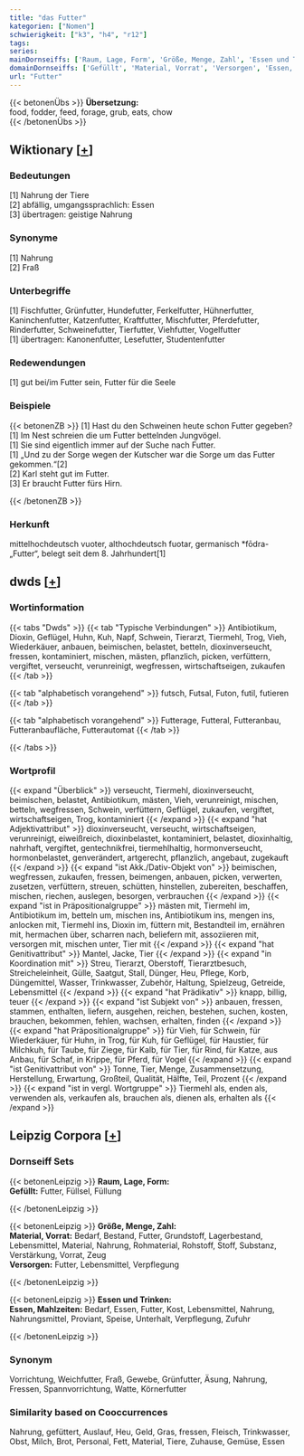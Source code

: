 ```yaml
---
title: "das Futter"
kategorien: ["Nomen"]
schwierigkeit: ["k3", "h4", "r12"]
tags:
series:
mainDornseiffs: ['Raum, Lage, Form', 'Größe, Menge, Zahl', 'Essen und Trinken']
domainDornseiffs: ['Gefüllt', 'Material, Vorrat', 'Versorgen', 'Essen, Mahlzeiten']
url: "Futter"
---
```


{{< betonenÜbs >}}
**Übersetzung:**  
food, fodder, feed, forage, grub, eats, chow  
{{< /betonenÜbs >}}

## Wiktionary [[+](https://de.wiktionary.org/wiki/Futter)]

### Bedeutungen
[1] Nahrung der Tiere  
[2] abfällig, umgangssprachlich: Essen  
[3] übertragen: geistige Nahrung  

### Synonyme
[1] Nahrung  
[2] Fraß  

### Unterbegriffe
[1] Fischfutter, Grünfutter, Hundefutter, Ferkelfutter, Hühnerfutter, Kaninchenfutter, Katzenfutter, Kraftfutter, Mischfutter, Pferdefutter, Rinderfutter, Schweinefutter, Tierfutter, Viehfutter, Vogelfutter  
[1] übertragen: Kanonenfutter, Lesefutter, Studentenfutter  

### Redewendungen
[1] gut bei/im Futter sein, Futter für die Seele  

### Beispiele
{{< betonenZB >}}
[1] Hast du den Schweinen heute schon Futter gegeben?  
[1] Im Nest schreien die um Futter bettelnden Jungvögel.  
[1] Sie sind eigentlich immer auf der Suche nach Futter.  
[1] „Und zu der Sorge wegen der Kutscher war die Sorge um das Futter gekommen.“[2]  
[2] Karl steht gut im Futter.  
[3] Er braucht Futter fürs Hirn.  

{{< /betonenZB >}}
### Herkunft
mittelhochdeutsch vuoter, althochdeutsch fuotar, germanisch *fōdra- „Futter“, belegt seit dem 8. Jahrhundert[1]  



## dwds [[+](https://www.dwds.de/wb/Futter)]

### Wortinformation
{{< tabs "Dwds" >}}
{{< tab "Typische Verbindungen" >}}
Antibiotikum, Dioxin, Geflügel, Huhn, Kuh, Napf, Schwein, Tierarzt, Tiermehl, Trog, Vieh, Wiederkäuer, anbauen, beimischen, belastet, betteln, dioxinverseucht, fressen, kontaminiert, mischen, mästen, pflanzlich, picken, verfüttern, vergiftet, verseucht, verunreinigt, wegfressen, wirtschaftseigen, zukaufen
{{< /tab >}}

{{< tab "alphabetisch vorangehend" >}}
futsch, Futsal, Futon, futil, futieren
{{< /tab >}}

{{< tab "alphabetisch vorangehend" >}}
Futterage, Futteral, Futteranbau, Futteranbaufläche, Futterautomat
{{< /tab >}}

{{< /tabs >}}

### Wortprofil
{{< expand "Überblick" >}} verseucht, Tiermehl, dioxinverseucht, beimischen, belastet, Antibiotikum, mästen, Vieh, verunreinigt, mischen, betteln, wegfressen, Schwein, verfüttern, Geflügel, zukaufen, vergiftet, wirtschaftseigen, Trog, kontaminiert {{< /expand >}}
{{< expand "hat Adjektivattribut" >}} dioxinverseucht, verseucht, wirtschaftseigen, verunreinigt, eiweißreich, dioxinbelastet, kontaminiert, belastet, dioxinhaltig, nahrhaft, vergiftet, gentechnikfrei, tiermehlhaltig, hormonverseucht, hormonbelastet, genverändert, artgerecht, pflanzlich, angebaut, zugekauft {{< /expand >}}
{{< expand "ist Akk./Dativ-Objekt von" >}} beimischen, wegfressen, zukaufen, fressen, beimengen, anbauen, picken, verwerten, zusetzen, verfüttern, streuen, schütten, hinstellen, zubereiten, beschaffen, mischen, riechen, auslegen, besorgen, verbrauchen {{< /expand >}}
{{< expand "ist in Präpositionalgruppe" >}} mästen mit, Tiermehl im, Antibiotikum im, betteln um, mischen ins, Antibiotikum ins, mengen ins, anlocken mit, Tiermehl ins, Dioxin im, füttern mit, Bestandteil im, ernähren mit, hermachen über, scharren nach, beliefern mit, assoziieren mit, versorgen mit, mischen unter, Tier mit {{< /expand >}}
{{< expand "hat Genitivattribut" >}} Mantel, Jacke, Tier {{< /expand >}}
{{< expand "in Koordination mit" >}} Streu, Tierarzt, Oberstoff, Tierarztbesuch, Streicheleinheit, Gülle, Saatgut, Stall, Dünger, Heu, Pflege, Korb, Düngemittel, Wasser, Trinkwasser, Zubehör, Haltung, Spielzeug, Getreide, Lebensmittel {{< /expand >}}
{{< expand "hat Prädikativ" >}} knapp, billig, teuer {{< /expand >}}
{{< expand "ist Subjekt von" >}} anbauen, fressen, stammen, enthalten, liefern, ausgehen, reichen, bestehen, suchen, kosten, brauchen, bekommen, fehlen, wachsen, erhalten, finden {{< /expand >}}
{{< expand "hat Präpositionalgruppe" >}} für Vieh, für Schwein, für Wiederkäuer, für Huhn, in Trog, für Kuh, für Geflügel, für Haustier, für Milchkuh, für Taube, für Ziege, für Kalb, für Tier, für Rind, für Katze, aus Anbau, für Schaf, in Krippe, für Pferd, für Vogel {{< /expand >}}
{{< expand "ist Genitivattribut von" >}} Tonne, Tier, Menge, Zusammensetzung, Herstellung, Erwartung, Großteil, Qualität, Hälfte, Teil, Prozent {{< /expand >}}
{{< expand "ist in vergl. Wortgruppe" >}} Tiermehl als, enden als, verwenden als, verkaufen als, brauchen als, dienen als, erhalten als {{< /expand >}}

## Leipzig Corpora [[+](https://corpora.uni-leipzig.de/en/res?word=Futter&corpusId=deu_newscrawl-public_2018)]

### Dornseiff Sets
{{< betonenLeipzig >}}
**Raum, Lage, Form:**  
**Gefüllt:** Futter, Füllsel, Füllung  

{{< /betonenLeipzig >}}


{{< betonenLeipzig >}}
**Größe, Menge, Zahl:**  
**Material, Vorrat:** Bedarf, Bestand, Futter, Grundstoff, Lagerbestand, Lebensmittel, Material, Nahrung, Rohmaterial, Rohstoff, Stoff, Substanz, Verstärkung, Vorrat, Zeug  
**Versorgen:** Futter, Lebensmittel, Verpflegung  

{{< /betonenLeipzig >}}


{{< betonenLeipzig >}}
**Essen und Trinken:**  
**Essen, Mahlzeiten:** Bedarf, Essen, Futter, Kost, Lebensmittel, Nahrung, Nahrungsmittel, Proviant, Speise, Unterhalt, Verpflegung, Zufuhr  

{{< /betonenLeipzig >}}

### Synonym
Vorrichtung, Weichfutter, Fraß, Gewebe, Grünfutter, Äsung, Nahrung, Fressen, Spannvorrichtung, Watte, Körnerfutter


### Similarity based on Cooccurrences
Nahrung, gefüttert, Auslauf, Heu, Geld, Gras, fressen, Fleisch, Trinkwasser, Obst, Milch, Brot, Personal, Fett, Material, Tiere, Zuhause, Gemüse, Essen

